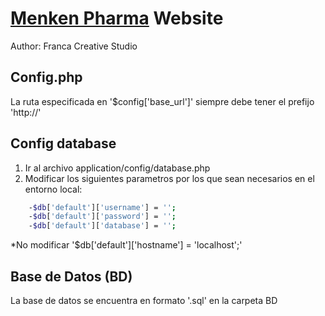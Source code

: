 [Menken Pharma](http://www.menkenpharma.com.ar) Website
=======================================================

Author: Franca Creative Studio





Config.php
----------

La ruta especificada en '$config['base_url']' siempre debe tener el prefijo 'http://'



Config database
---------------

1. Ir al archivo application/config/database.php
2. Modificar los siguientes parametros por los que sean necesarios en el entorno local:

```bash
	-$db['default']['username'] = '';
	-$db['default']['password'] = '';
	-$db['default']['database'] = '';
```

*No modificar '$db['default']['hostname'] = 'localhost';'



Base de Datos (BD)
------------------

La base de datos se encuentra en formato '.sql' en la carpeta BD